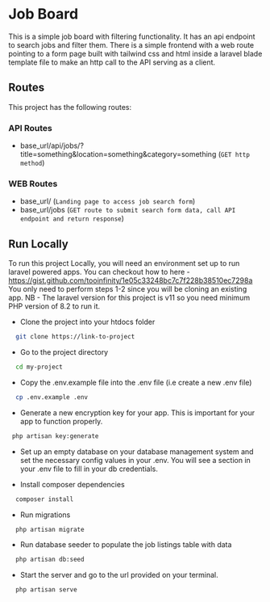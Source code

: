 
# Job Board

This is a simple job board with filtering functionality.
It has an api endpoint to search jobs and filter them. There is a simple frontend with a web route pointing to a form page built with tailwind css and html inside a laravel blade template file to make an http call to the API serving as a client.
## Routes
This project has the following routes:
### API Routes
- base_url/api/jobs/?title=something&location=something&category=something (`GET http method`)
### WEB Routes
- base_url/ (`Landing page to access job search form`)
- base_url/jobs (`GET route to submit search form data, call API endpoint and return response`)
## Run Locally
To run this project Locally, you will need an environment set up to run laravel powered apps. You can checkout how to here - https://gist.github.com/tooinfinity/1e05c33248bc7c7f228b38510ec7298a
You only need to perform steps 1-2 since you will be cloning an existing app.
NB - The laravel version for this project is v11 so you need minimum PHP version of 8.2 to run it.

- Clone the project into your htdocs folder

```bash
  git clone https://link-to-project
```

- Go to the project directory

```bash
  cd my-project
```
- Copy the .env.example file into the .env file (i.e create a new .env file)
```bash
  cp .env.example .env
```
- Generate a new encryption key for your app. This is important for your app to function properly.
```bash
 php artisan key:generate
```
- Set up an empty database on your database management system and set the necessary config values in your .env. You will see a section in your .env file to fill in your db credentials.

- Install composer dependencies

```bash
  composer install
```

- Run migrations

```bash
  php artisan migrate
```
- Run database seeder to populate the job listings table with data

```bash
  php artisan db:seed
```

- Start the server and go to the url provided on your terminal.

```bash
  php artisan serve
```
